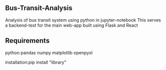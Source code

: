 ## Bus-Transit-Analysis

Analysis of bus transit system using python in jupyter-notebook
This serves a backend-test for the main web-app built using Flask and React

## Requirements
python
pandas 
numpy
matplotlib
openpyxl

installation:pip install "library"
